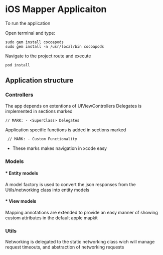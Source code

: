 # iOS Mapper Applicaiton

To run the application 

Open terminal and type:
```
sudo gem install cocoapods
sudo gem install -n /usr/local/bin cocoapods
```
Navigate to the project route and execute
```
pod install
```

## Application structure
### Controllers
  
  The app depends on extentions of UIViewControllers 
  Delegates is implemented in sections marked
  ```
  // MARK: - <SuperClass> Delegates
  ```
  Application specific functions is added in sections marked
  ```
   // MARK: - Custom Functionality
  ```

  * These marks makes navigation in xcode easy    
### Models
#### * Entity models
  A model factory is used to convert the json responses from the Utils/networking class into entity models
#### * View models
  Mapping annotations are extended to provide an easy manner of showing custom attributes in the default apple mapkit 
### Utils
  Networking is delegated to the static networking class wich will manage request timeouts, 
  and abstraction of networking requests

